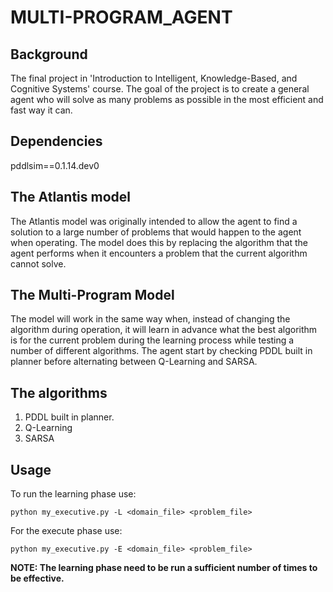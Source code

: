 # MULTI-PROGRAM_AGENT
## Background
The final project in 'Introduction to Intelligent, Knowledge-Based, and Cognitive Systems' course. The goal of the project is to create a general agent who will solve as many problems as possible in the most efficient and fast way it can.


## Dependencies
pddlsim==0.1.14.dev0


## The Atlantis model
The Atlantis model was originally intended to allow the agent to find a solution to a large number of problems that would happen to the agent when operating. The model does this by replacing the algorithm that the agent performs when it encounters a problem that the current algorithm cannot solve.


## The Multi-Program Model
The model will work in the same way when, instead of changing the algorithm during operation, it will learn in advance what the best algorithm is for the current problem during the learning process while testing a number of different algorithms. The agent start by checking PDDL built in planner before alternating between Q-Learning and SARSA.


## The algorithms
1. PDDL built in planner.
2. Q-Learning
3. SARSA

## Usage
To run the learning phase use:
```
python my_executive.py -L <domain_file> <problem_file>
```

For the execute phase use:
```
python my_executive.py -E <domain_file> <problem_file>
```

**NOTE: The learning phase need to be run a sufficient number of times to be effective.**
